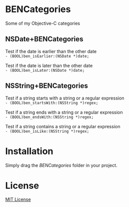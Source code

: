 # BENCategories

Some of my Objective-C categories

## NSDate+BENCategories

Test if the date is earlier than the other date  
`- (BOOL)ben_isEarlier:(NSDate *)date;`


Test if the date is later than the other date  
`- (BOOL)ben_isLater:(NSDate *)date;`

## NSString+BENCategories

Test if a string starts with a string or a regular expression  
`- (BOOL)ben_startsWith:(NSString *)regex;`

Test if a string ends with a string or a regular expression  
`- (BOOL)ben_endsWith:(NSString *)regex;`

Test if a string contains a string or a regular expression  
`- (BOOL)ben_isLike:(NSString *)regex;`


# Installation
Simply drag the *BENCategories* folder in your project.

# License
[MIT License](LICENSE)
